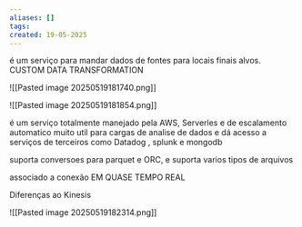 ```yaml
---
aliases: []
tags: 
created: 19-05-2025
---
```

é um serviço para mandar dados de fontes para locais finais alvos.
CUSTOM DATA TRANSFORMATION


![[Pasted image 20250519181740.png]]

![[Pasted image 20250519181854.png]]

é um serviço totalmente manejado pela AWS, Serverles e de escalamento automatico
muito util para cargas de analise de dados e dá acesso a serviços de terceiros como Datadog , splunk e mongodb

suporta conversoes para parquet e ORC, e suporta varios tipos de arquivos

associado a conexão EM QUASE TEMPO REAL

Diferenças ao Kinesis

![[Pasted image 20250519182314.png]]


